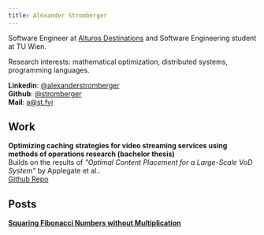 ```yaml
---
title: Alexander Stromberger
---
```


Software Engineer at [Alturos Destinations](https://www.alturos.com) and Software Engineering student at TU Wien.

Research interests: mathematical optimization, distributed systems, programming languages.

**Linkedin**: [@alexanderstromberger](https://www.linkedin.com/in/alexanderstromberger/)  
**Github**: [@stromberger](http://github.com/stromberger)  
**Mail**: [a@st.fyi](mailto:a@st.fyi)  

## Work

**Optimizing caching strategies for video streaming services using methods of operations research (bachelor thesis)**  
Builds on the results of *"Optimal Content Placement for a Large-Scale VoD System"* by Applegate et al..  
[Github Repo](https://github.com/stromberger/bachelorarbeit)

## Posts

**[Squaring Fibonacci Numbers without Multiplication](/posts/fib)**